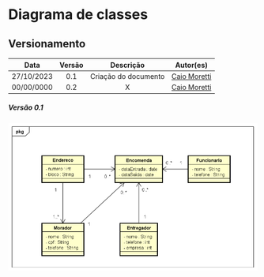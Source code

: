 # Diagrama de classes
## Versionamento
|    Data    | Versão |      Descrição       |                    Autor(es)                     |
|:----------:|:------:|:--------------------:|:------------------------------------------------:|
| 27/10/2023 | 0.1 | Criação do documento | [Caio Moretti](https://github.com/caiodmoretti) |
| 00/00/0000 | 0.2 |          X           | [Caio Moretti](https://github.com/caiodmoretti) |

##### *Versão 0.1*
![diagrama_de_classes](./Imgs/diagrama_1.png)
